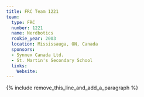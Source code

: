 ```yaml
---
title: FRC Team 1221
team:
  type: FRC
  number: 1221
  name: Nerdbotics
  rookie_year: 2003
  location: Mississauga, ON, Canada
  sponsors:
  - Synnex Canada Ltd.
  - St. Martin's Secondary School
  links:
    Website:
---
```


{% include remove_this_line_and_add_a_paragraph %}